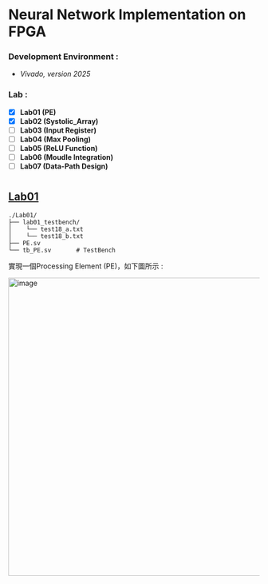 # Neural Network Implementation on FPGA  

### Development Environment : 
- *Vivado, version 2025*   


### Lab : 
- [x] **Lab01 (PE)**
- [X] **Lab02 (Systolic_Array)**
- [ ] **Lab03 (Input Register)**
- [ ] **Lab04 (Max Pooling)**
- [ ] **Lab05 (ReLU Function)**
- [ ] **Lab06 (Moudle Integration)**
- [ ] **Lab07 (Data-Path Design)**

# 

## [Lab01](./Lab01) 
```
./Lab01/
├── lab01_testbench/  
│    └── test18_a.txt  
│    └── test18_b.txt  
├── PE.sv                        
└── tb_PE.sv       # TestBench     
```
實現一個Processing Element (PE)，如下圖所示 :  
   
<img width="1257" height="597" alt="image" src="https://github.com/user-attachments/assets/5e62ab76-81d2-4af2-ba27-ad5c3426a452" />


